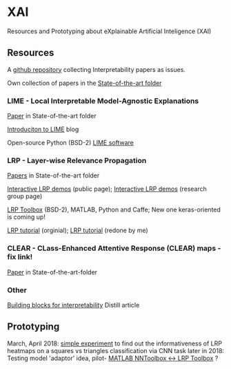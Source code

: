 # XAI
Resources and Prototyping about eXplainable Artificial Inteligence (XAI)

## Resources

A [github repository](https://github.com/dais-ita/interpretability-papers) collecting Interpretability papers as issues.

Own collection of papers in the [State-of-the-art folder](https://github.com/NLeSC/XAI/tree/master/State-of-the-art)

### LIME - Local Interpretable Model-Agnostic Explanations
[Paper](https://github.com/NLeSC/XAI/tree/master/State-of-the-art/LIME) in State-of-the-art folder

[Introduciton to LIME](https://www.oreilly.com/learning/introduction-to-local-interpretable-model-agnostic-explanations-lime) blog

Open-source Python (BSD-2) [LIME software](https://github.com/marcotcr/lime)

### LRP - Layer-wise Relevance Propagation
[Papers](https://github.com/NLeSC/XAI/tree/master/State-of-the-art/LRP) in State-of-the-art folder

[Interactive LRP demos](http://www.heatmapping.org/) (public page);
[Interactive LRP demos](https://lrpserver.hhi.fraunhofer.de/Demos) (research group page)

[LRP Toolbox](https://github.com/sebastian-lapuschkin/lrp_toolbox) (BSD-2), MATLAB, Python and Caffe;
New one keras-oriented is coming up!

[LRP tutorial](http://www.heatmapping.org/tutorial/) (orginial);
[LRP tutorial](https://github.com/NLeSC/XAI/tree/master/Software/Python/LRP%20Tutorial) (redone by me)

### CLEAR - CLass-Enhanced Attentive Response (CLEAR) maps - fix link!
[Paper](https://github.com/NLeSC/XAI/tree/master/State-of-the-art/CLEAR) in State-of-the-art-folder

### Other
[Building blocks for interpretability](https://distill.pub/2018/building-blocks/) Distill article

## Prototyping 
March, April 2018: [simple experiment](https://github.com/NLeSC/XAI/tree/master/Software/MATLAB/SimpleLRPExperiment) to find out the informativeness of LRP heatmaps on a squares vs triangles classification via CNN task
later in 2018: Testing model 'adaptor' idea, pilot- [MATLAB NNToolbox <-> LRP Toolbox](https://github.com/NLeSC/XAI/tree/master/Software/MATLAB/NN2LRPToolboxMNISTDemo) ?
